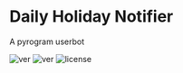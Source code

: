 # Daily Holiday Notifier
<p>A pyrogram userbot</p>

<i></i>
<img src="https://img.shields.io/badge/lang-ru-pink" alt="ver"/>
<img src="https://img.shields.io/badge/ver-0.1-pink" alt="ver"/>
<img src="https://img.shields.io/github/license/SinYaYa-SoVa/pyrogram-userbot-DHN?color=pink&logo=SiN" alt="license"/>
